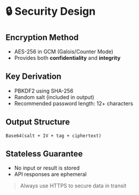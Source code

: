 # 🔒 Security Design

## Encryption Method
- AES-256 in GCM (Galois/Counter Mode)
- Provides both **confidentiality** and **integrity**

## Key Derivation
- PBKDF2 using SHA-256
- Random salt (included in output)
- Recommended password length: 12+ characters

## Output Structure
```
Base64(salt + IV + tag + ciphertext)
```

## Stateless Guarantee
- No input or result is stored
- API responses are ephemeral

> Always use HTTPS to secure data in transit
